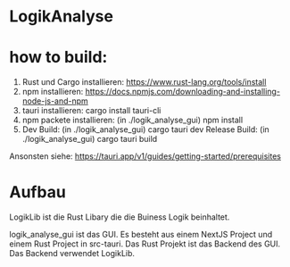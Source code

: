 # LogikAnalyse

# how to build:
1. Rust und Cargo installieren: https://www.rust-lang.org/tools/install
2. npm installieren: https://docs.npmjs.com/downloading-and-installing-node-js-and-npm
3. tauri installieren: cargo install tauri-cli
4. npm packete installieren: (in ./logik_analyse_gui) npm install
5. Dev Build: (in ./logik_analyse_gui) cargo tauri dev
   Release Build: (in ./logik_analyse_gui) cargo tauri build 
   
Ansonsten siehe: https://tauri.app/v1/guides/getting-started/prerequisites

# Aufbau
LogikLib ist die Rust Libary die die Buiness Logik beinhaltet.

logik_analyse_gui ist das GUI. Es besteht aus einem NextJS Project und einem Rust Project in src-tauri.
Das Rust Projekt ist das Backend des GUI. Das Backend verwendet LogikLib.
